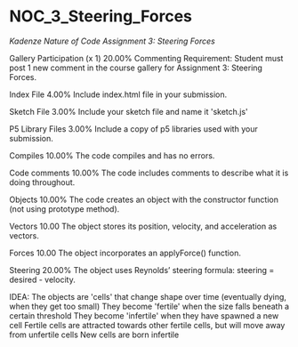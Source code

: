 # NOC_3_Steering_Forces
_Kadenze Nature of Code Assignment 3: Steering Forces_

Gallery Participation (x 1) 20.00%
Commenting Requirement: Student must post 1 new comment in the course gallery for Assignment 3: Steering Forces.

Index File 4.00%
Include index.html file in your submission.

Sketch File 3.00%
Include your sketch file and name it 'sketch.js'

P5 Library Files 3.00%
Include a copy of p5 libraries used with your submission.

Compiles 10.00%
The code compiles and has no errors.

Code comments 10.00%
The code includes comments to describe what it is doing throughout.

Objects 10.00%
The code creates an object with the constructor function (not using prototype method).

Vectors 10.00
The object stores its position, velocity, and acceleration as vectors.

Forces 10.00
The object incorporates an applyForce() function.

Steering 20.00%
The object uses Reynolds’ steering formula: steering = desired - velocity.

IDEA:
The objects are 'cells' that change shape over time (eventually dying, when they get too small)
They become 'fertile' when the size falls beneath a certain threshold
They become 'infertile' when they have spawned a new cell
Fertile cells are attracted towards other fertile cells, but will move away from unfertile cells
New cells are born infertile
